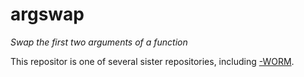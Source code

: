 argswap
=======

_Swap the first two arguments of a function_

This repositor is one of several sister repositories, including [-WORM](https://github.com/dmparrishphd/argswap-WORM).
